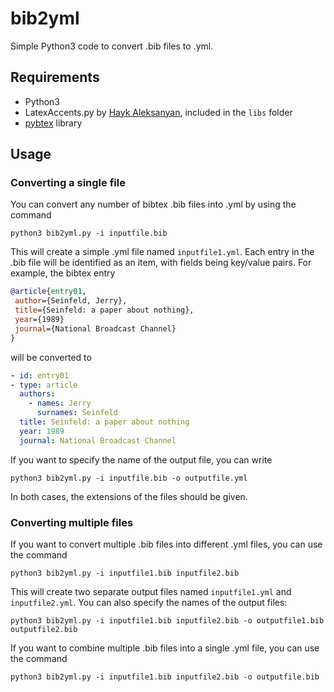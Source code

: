 # bib2yml
Simple Python3 code to convert .bib files to .yml.

## Requirements
 - Python3
 - LatexAccents.py by [Hayk Aleksanyan](https://github.com/hayk314), included in the `libs` folder
 - [pybtex](https://pybtex.org/) library

## Usage
### Converting a single file
You can convert any number of bibtex .bib files into .yml by using the command

    python3 bib2yml.py -i inputfile.bib
    
This will create a simple .yml file named `inputfile1.yml`. Each entry in the .bib file will be identified as an item, with fields being key/value pairs. For example, the bibtex entry

```bibtex
@article{entry01,
 author={Seinfeld, Jerry},
 title={Seinfeld: a paper about nothing},
 year={1989}
 journal={National Broadcast Channel}
}
```
will be converted to

```yaml
- id: entry01
- type: article
  authors:
    - names: Jerry
      surnames: Seinfeld
  title: Seinfeld: a paper about nothing
  year: 1989
  journal: National Broadcast Channel
```

If you want to specify the name of the output file, you can write

    python3 bib2yml.py -i inputfile.bib -o outputfile.yml

In both cases, the extensions of the files should be given.

### Converting multiple files

If you want to convert multiple .bib files into different .yml files, you can use the command 

    python3 bib2yml.py -i inputfile1.bib inputfile2.bib

This will create two separate output files named `inputfile1.yml` and `inputfile2.yml`. You can also specify the names of the output files:

    python3 bib2yml.py -i inputfile1.bib inputfile2.bib -o outputfile1.bib outputfile2.bib

If you want to combine multiple .bib files into a single .yml file, you can use the command

    python3 bib2yml.py -i inputfile1.bib inputfile2.bib -o outputfile.bib

